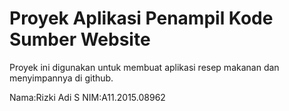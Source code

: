 # Proyek Aplikasi Penampil Kode Sumber Website
Proyek ini digunakan untuk membuat aplikasi resep makanan dan menyimpannya di github.

Nama:Rizki Adi S
NIM:A11.2015.08962